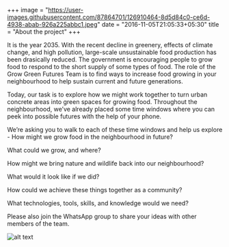 +++
image = "https://user-images.githubusercontent.com/87864701/126910464-8d5d84c0-ce6d-4938-abab-926a225abbc1.jpeg"
date = "2016-11-05T21:05:33+05:30"
title = "About the project"
+++

It is the year 2035. With the recent decline in greenery, effects of climate change, and high pollution, large-scale unsustainable food production has been drasically reduced. The government is encouraging people to grow food to respond to the short supply of some types of food. The role of the Grow Green Futures Team is to  find ways to increase food growing in your neighbourhood to help sustain current and future generations.

Today, our task is to explore how we might work together to turn urban concrete areas into green spaces for growing food. Throughout the neighbourhood, we’ve already placed some time windows where you can peek into possible futures with the help of your phone.

We’re asking you to walk to each of these time windows and help us explore - How might we grow food in the neighbourhood in future? 

What could we grow, and where? 

How might we bring nature and wildlife back into our neighbourhood? 

What would it look like if we did?

How could we achieve these things together as a community?

What technologies, tools, skills, and knowledge would we need?

Please also join the WhatsApp group to share your ideas with other members of the team.

![alt text][logo]

[logo]: https://user-images.githubusercontent.com/87864701/127939809-9d29bfe2-7c0c-4efe-8ec8-4c8a196c7e00.png "About Image"